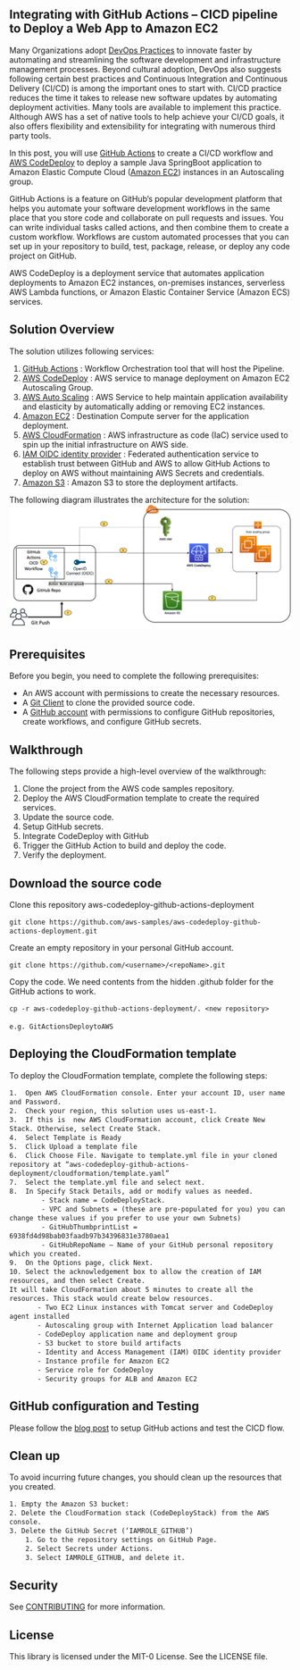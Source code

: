 ## Integrating with GitHub Actions – CICD pipeline to Deploy a Web App to Amazon EC2

Many Organizations adopt [DevOps Practices](https://aws.amazon.com/devops/what-is-devops/) to innovate faster by automating and streamlining the software development and infrastructure management processes. Beyond cultural adoption, DevOps also suggests following certain best practices and Continuous Integration and Continuous Delivery (CI/CD) is among the important ones to start with. CI/CD practice reduces the time it takes to release new software updates by automating deployment activities. Many tools are available to implement this practice. Although AWS has a set of native tools to help achieve your CI/CD goals, it also offers flexibility and extensibility for integrating with numerous third party tools.

In this post, you will use [GitHub Actions](https://help.github.com/en/actions) to create a CI/CD workflow and [AWS CodeDeploy](https://aws.amazon.com/codedeploy/) to deploy a sample Java SpringBoot application to Amazon Elastic Compute Cloud ([Amazon EC2](https://docs.aws.amazon.com/ec2/index.html?nc2=h_ql_doc_ec2#amazon-ec2)) instances in an Autoscaling group.


GitHub Actions is a feature on GitHub’s popular development platform that helps you automate your software development workflows in the same place that you store code and collaborate on pull requests and issues. You can write individual tasks called actions, and then combine them to create a custom workflow. Workflows are custom automated processes that you can set up in your repository to build, test, package, release, or deploy any code project on GitHub.

AWS CodeDeploy is a deployment service that automates application deployments to Amazon EC2 instances, on-premises instances, serverless AWS Lambda functions, or Amazon Elastic Container Service (Amazon ECS) services.


## Solution Overview

The solution utilizes following services:

1.	[GitHub Actions](https://docs.github.com/en/actions) : Workflow Orchestration tool that will host the Pipeline. 
2.	[AWS CodeDeploy](https://aws.amazon.com/codedeploy/) : AWS service to manage deployment on Amazon EC2 Autoscaling Group.
3.	[AWS Auto Scaling](https://aws.amazon.com/ec2/autoscaling/) : AWS Service to help maintain application availability and elasticity by automatically adding or removing EC2 instances. 
4.	[Amazon EC2](https://docs.aws.amazon.com/ec2/index.html?nc2=h_ql_doc_ec2#amazon-ec2) : Destination Compute server for the application deployment.
5.	[AWS CloudFormation](https://aws.amazon.com/cloudformation/) : AWS infrastructure as code (IaC) service used to spin up the initial infrastructure on AWS side.
6.	[IAM OIDC identity provider](https://docs.aws.amazon.com/IAM/latest/UserGuide/id_roles_providers_create_oidc.html) : Federated authentication service to establish trust between GitHub and AWS to allow GitHub Actions to deploy on AWS without maintaining AWS Secrets and credentials. 
7.	[Amazon S3](https://docs.aws.amazon.com/AmazonS3/latest/userguide/Welcome.html) : Amazon S3 to store the deployment artifacts.

The following diagram illustrates the architecture for the solution:
![Alt Text](aws-coodedeplooy-github-action-deploymentV3.png?raw=true  "Title")

## Prerequisites
Before you begin, you need to complete the following prerequisites:
    
   * An AWS account with permissions to create the necessary resources.
   * A [Git Client](https://git-scm.com/downloads) to clone the provided source code.
   * A [GitHub account](https://github.com/) with permissions to configure GitHub repositories, create workflows, and configure GitHub secrets.

## Walkthrough
The following steps provide a high-level overview of the walkthrough:

  1.	Clone the project from the AWS code samples repository.
  2.	Deploy the AWS CloudFormation template to create the required services.
  3.	Update the source code.
  4.	Setup GitHub secrets.
  5.	Integrate CodeDeploy with GitHub
  6.	Trigger the GitHub Action to build and deploy the code.
  7.	Verify the deployment.

## Download the source code

Clone this repository aws-codedeploy-github-actions-deployment 

    git clone https://github.com/aws-samples/aws-codedeploy-github-actions-deployment.git

Create an empty repository in your personal GitHub account.

    git clone https://github.com/<username>/<repoName>.git
    
Copy the code. We need contents from the hidden .github folder for the GitHub actions to work.

    cp -r aws-codedeploy-github-actions-deployment/. <new repository>

    e.g. GitActionsDeploytoAWS

## Deploying the CloudFormation template
To deploy the CloudFormation template, complete the following steps:

    1.	Open AWS CloudFormation console. Enter your account ID, user name and Password. 
    2.	Check your region, this solution uses us-east-1.
    3.	If this is  new AWS CloudFormation account, click Create New Stack. Otherwise, select Create Stack.
    4.	Select Template is Ready
    5.	Click Upload a template file
    6.	Click Choose File. Navigate to template.yml file in your cloned repository at “aws-codedeploy-github-actions-deployment/cloudformation/template.yaml” 
    7.	Select the template.yml file and select next.
    8.	In Specify Stack Details, add or modify values as needed.
            - Stack name = CodeDeployStack.
            - VPC and Subnets = (these are pre-populated for you) you can change these values if you prefer to use your own Subnets)
            - GitHubThumbprintList = 6938fd4d98bab03faadb97b34396831e3780aea1
            - GitHubRepoName – Name of your GitHub personal repository which you created.
    9.	On the Options page, click Next.
    10.	Select the acknowledgement box to allow the creation of IAM resources, and then select Create. 
    It will take CloudFormation about 5 minutes to create all the resources. This stack would create below resources.
           - Two EC2 Linux instances with Tomcat server and CodeDeploy agent installed 
           - Autoscaling group with Internet Application load balancer
           - CodeDeploy application name and deployment group
           - S3 bucket to store build artifacts
           - Identity and Access Management (IAM) OIDC identity provider
           - Instance profile for Amazon EC2 
           - Service role for CodeDeploy
           - Security groups for ALB and Amazon EC2

## GitHub configuration and Testing

Please follow the [blog post](https://aws.amazon.com/blogs/devops/integrating-with-github-actions-ci-cd-pipeline-to-deploy-a-web-app-to-amazon-ec2/) to setup GitHub actions and test the CICD flow.

## Clean up

To avoid incurring future changes, you should clean up the resources that you created.

    1. Empty the Amazon S3 bucket:
    2. Delete the CloudFormation stack (CodeDeployStack) from the AWS console.
    3. Delete the GitHub Secret (‘IAMROLE_GITHUB’)
        1. Go to the repository settings on GitHub Page.
        2. Select Secrets under Actions.
        3. Select IAMROLE_GITHUB, and delete it.


## Security

See [CONTRIBUTING](CONTRIBUTING.md#security-issue-notifications) for more information.

## License

This library is licensed under the MIT-0 License. See the LICENSE file.